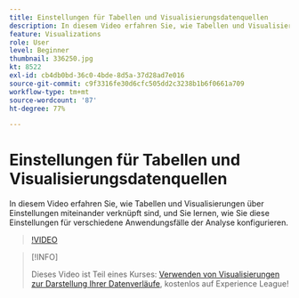 ```yaml
---
title: Einstellungen für Tabellen und Visualisierungsdatenquellen
description: In diesem Video erfahren Sie, wie Tabellen und Visualisierungen über Einstellungen miteinander verknüpft sind, und Sie lernen, wie Sie diese Einstellungen für verschiedene Anwendungsfälle der Analyse konfigurieren.
feature: Visualizations
role: User
level: Beginner
thumbnail: 336250.jpg
kt: 8522
exl-id: cb4db0bd-36c0-4bde-8d5a-37d28ad7e016
source-git-commit: c9f3316fe30d6cfc505dd2c3238b1b6f0661a709
workflow-type: tm+mt
source-wordcount: '87'
ht-degree: 77%

---
```


# Einstellungen für Tabellen und Visualisierungsdatenquellen

In diesem Video erfahren Sie, wie Tabellen und Visualisierungen über Einstellungen miteinander verknüpft sind, und Sie lernen, wie Sie diese Einstellungen für verschiedene Anwendungsfälle der Analyse konfigurieren.

>[!VIDEO](https://video.tv.adobe.com/v/336250/?quality=12&learn=on)

>[!INFO]
>
> Dieses Video ist Teil eines Kurses: [Verwenden von Visualisierungen zur Darstellung Ihrer Datenverläufe](https://experienceleague.adobe.com/?recommended=Analytics-U-1-2021.1.visualizations&amp;lang=de), kostenlos auf Experience League!
